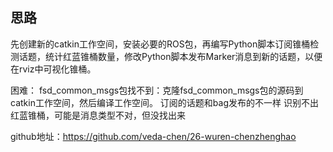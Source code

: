 ## 思路
先创建新的catkin工作空间，安装必要的ROS包，再编写Python脚本订阅锥桶检测话题，统计红蓝锥桶数量，修改Python脚本发布Marker消息到新的话题，以便在rviz中可视化锥桶。

困难：
fsd_common_msgs包找不到：克隆fsd_common_msgs包的源码到catkin工作空间，然后编译工作空间。
订阅的话题和bag发布的不一样
识别不出红蓝锥桶，可能是消息类型不对，但没找出来


github地址：https://github.com/veda-chen/26-wuren-chenzhenghao